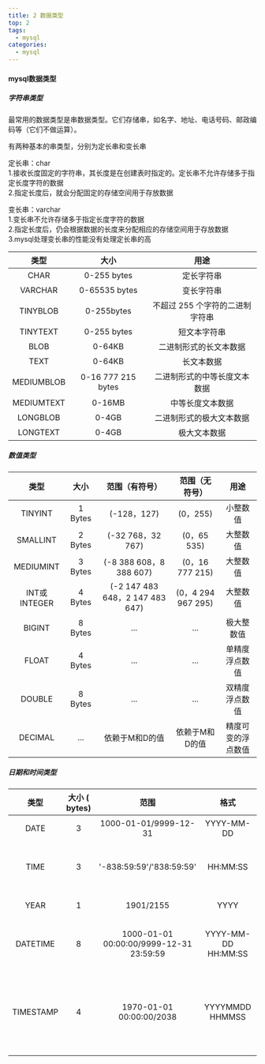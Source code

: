 ```yaml
---
title: 2 数据类型
top: 2
tags:
  - mysql
categories:
  - mysql
---
```


<h4>mysql数据类型</h4>

<h5>字符串类型</h5>

最常用的数据类型是串数据类型。它们存储串，如名字、地址、电话号码、邮政编码等（它们不做运算）。

有两种基本的串类型，分别为定长串和变长串

定长串：char <br>1.接收长度固定的字符串，其长度是在创建表时指定的。定长串不允许存储多于指定长度字符的数据<br>2.指定长度后，就会分配固定的存储空间用于存放数据

变长串：varchar <br>1.变长串不允许存储多于指定长度字符的数据<br>2.指定长度后，仍会根据数据的长度来分配相应的存储空间用于存放数据<br>3.mysql处理变长串的性能没有处理定长串的高

|    类型    |        大小        |              用途               |
| :--------: | :----------------: | :-----------------------------: |
|    CHAR    |    0-255 bytes     |           定长字符串            |
|  VARCHAR   |   0-65535 bytes    |           变长字符串            |
|  TINYBLOB  |     0-255bytes     | 不超过 255 个字符的二进制字符串 |
|  TINYTEXT  |    0-255 bytes     |          短文本字符串           |
|    BLOB    |       0-64KB       |     二进制形式的长文本数据      |
|    TEXT    |       0-64KB       |           长文本数据            |
| MEDIUMBLOB | 0-16 777 215 bytes |  二进制形式的中等长度文本数据   |
| MEDIUMTEXT |       0-16MB       |        中等长度文本数据         |
|  LONGBLOB  |       0-4GB        |    二进制形式的极大文本数据     |
|  LONGTEXT  |       0-4GB        |          极大文本数据           |

<h5>数值类型</h5>

|     类型     |   大小   |         范围（有符号）          |   范围（无符号）   |        用途        |
| :----------: | :------: | :-----------------------------: | :----------------: | :----------------: |
|   TINYINT    | 1 Bytes  |           (-128，127)           |      (0，255)      |      小整数值      |
|   SMALLINT   | 2 Bytes  |        (-32 768，32 767)        |    (0，65 535)     |      大整数值      |
|  MEDIUMINT   | 3  Bytes |     (-8 388 608，8 388 607)     |  (0，16 777 215)   |      大整数值      |
| INT或INTEGER | 4  Bytes | (-2 147 483 648，2 147 483 647) | (0，4 294 967 295) |      大整数值      |
|    BIGINT    | 8  Bytes |               ...               |        ...         |     极大整数值     |
|    FLOAT     | 4  Bytes |               ...               |        ...         |   单精度浮点数值   |
|    DOUBLE    | 8  Bytes |               ...               |        ...         |   双精度浮点数值   |
|   DECIMAL    |   ...    |         依赖于M和D的值          |   依赖于M和D的值   | 精度可变的浮点数值 |

<h5>日期和时间类型</h5>

|   类型    | 大小 ( bytes) |                  范围                   |        格式         |           用途           |
| :-------: | :-----------: | :-------------------------------------: | :-----------------: | :----------------------: |
|   DATE    |       3       |          1000-01-01/9999-12-31          |     YYYY-MM-DD      |          日期值          |
|   TIME    |       3       |        '-838:59:59'/'838:59:59'         |      HH:MM:SS       |     时间值或持续时间     |
|   YEAR    |       1       |                1901/2155                |        YYYY         |          年份值          |
| DATETIME  |       8       | 1000-01-01 00:00:00/9999-12-31 23:59:59 | YYYY-MM-DD HH:MM:SS |     混合日期和时间值     |
| TIMESTAMP |       4       |        1970-01-01 00:00:00/2038         |   YYYYMMDD HHMMSS   | 混合日期和时间值，时间戳 |